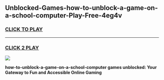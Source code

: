 
## Unblocked-Games-how-to-unblock-a-game-on-a-school-computer-Play-Free-4eg4v
<h3>
<a href="https://premium76.site?title=how-to-unblock-a-game-on-a-school-computer&ref=09A">CLICK TO PLAY</a></h3>
<hr>

<h3>
<a href="https://premium76.site?title=how-to-unblock-a-game-on-a-school-computer&ref=09A">CLICK 2 PLAY</a>
  
</h3>

<a href="https://premium76.site?title=how-to-unblock-a-game-on-a-school-computer&ref=09A"><img src="https://clearcache.store/games.png"></a>


**how-to-unblock-a-game-on-a-school-computer games unblocked: Your Gateway to Fun and Accessible Online Gaming**
